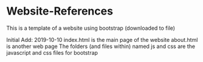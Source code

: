 # Website-References
This is a template of a website using bootstrap (downloaded to file)

Initial Add: 2019-10-10
index.html is the main page of the website
about.html is another web page
The folders (and files within) named js and css are the javascript and css files for bootstrap

